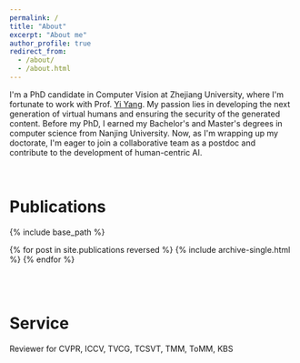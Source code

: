 ```yaml
---
permalink: /
title: "About"
excerpt: "About me"
author_profile: true
redirect_from: 
  - /about/
  - /about.html
---
```


I'm a PhD candidate in Computer Vision at Zhejiang University, where I'm fortunate to work with Prof. [Yi Yang](https://scholar.google.com/citations?user=RMSuNFwAAAAJ&hl=zh-CN&oi=ao). My passion lies in developing the next generation of virtual humans and ensuring the security of the generated content. Before my PhD, I earned my Bachelor's and Master's degrees in computer science from Nanjing University. Now, as I'm wrapping up my doctorate, I'm eager to join a collaborative team as a postdoc and contribute to the development of human-centric AI.

<br />

Publications
=======
{% include base_path %}

{% for post in site.publications reversed %}
  {% include archive-single.html %}
{% endfor %}

<br />

<br />

Service
======= 
Reviewer for CVPR, ICCV, TVCG, TCSVT, TMM, ToMM, KBS

<br />